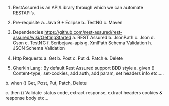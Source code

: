 1.	RestAssured is an API/Library through which we can automate RESTAPI’s.
2.	Pre-requisite
  a.	Java 9 + Eclipse
  b.	TestNG
  c.	Maven

3.	Dependencies
  https://github.com/rest-assured/rest-assured/wiki/GettingStarted
  a.	REST Assured
  b.	JsonPath
  c.	Json
  d.	Gson
  e.	TestNG
  f.	Scribejava-apis
  g.	XmlPath Schema Validation
  h.	JSON Schema Validation

4.	Http Requests
  a.	Get
  b.	Post
  c.	Put
  d.	Patch
  e.	Delete

5.	Gherkin Lang: By default Rest Assured support BDD style
  a.	given ()
      Content-type, set-cookies, add auth, add param, set headers info etc..... 
  
  b.	when ()
      Get, Post, Put, Patch, Delete
  
  c.	then ()
      Validate status code, extract response, extract headers cookies & response body etc...
